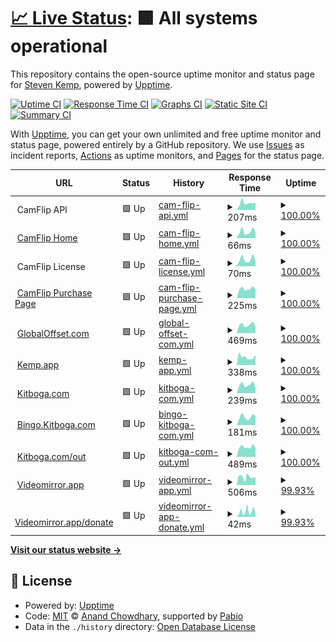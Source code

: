 # [📈 Live Status](https://kemp.github.io/healthcheck): <!--live status--> **🟩 All systems operational**

This repository contains the open-source uptime monitor and status page for [Steven Kemp](https://www.kemp.app), powered by [Upptime](https://github.com/upptime/upptime).

[![Uptime CI](https://github.com/kemp/healthcheck/workflows/Uptime%20CI/badge.svg)](https://github.com/kemp/healthcheck/actions?query=workflow%3A%22Uptime+CI%22)
[![Response Time CI](https://github.com/kemp/healthcheck/workflows/Response%20Time%20CI/badge.svg)](https://github.com/kemp/healthcheck/actions?query=workflow%3A%22Response+Time+CI%22)
[![Graphs CI](https://github.com/kemp/healthcheck/workflows/Graphs%20CI/badge.svg)](https://github.com/kemp/healthcheck/actions?query=workflow%3A%22Graphs+CI%22)
[![Static Site CI](https://github.com/kemp/healthcheck/workflows/Static%20Site%20CI/badge.svg)](https://github.com/kemp/healthcheck/actions?query=workflow%3A%22Static+Site+CI%22)
[![Summary CI](https://github.com/kemp/healthcheck/workflows/Summary%20CI/badge.svg)](https://github.com/kemp/healthcheck/actions?query=workflow%3A%22Summary+CI%22)

With [Upptime](https://upptime.js.org), you can get your own unlimited and free uptime monitor and status page, powered entirely by a GitHub repository. We use [Issues](https://github.com/kemp/healthcheck/issues) as incident reports, [Actions](https://github.com/kemp/healthcheck/actions) as uptime monitors, and [Pages](https://kemp.github.io/healthcheck) for the status page.

<!--start: status pages-->
<!-- This summary is generated by Upptime (https://github.com/upptime/upptime) -->
<!-- Do not edit this manually, your changes will be overwritten -->
<!-- prettier-ignore -->
| URL | Status | History | Response Time | Uptime |
| --- | ------ | ------- | ------------- | ------ |
| <img alt="" src="https://icons.duckduckgo.com/ip3/camflip.net.ico" height="13"> CamFlip API | 🟩 Up | [cam-flip-api.yml](https://github.com/kemp/healthcheck/commits/HEAD/history/cam-flip-api.yml) | <details><summary><img alt="Response time graph" src="./graphs/cam-flip-api/response-time-week.png" height="20"> 207ms</summary><br><a href="https://kemp.github.io/healthcheck/history/cam-flip-api"><img alt="Response time 186" src="https://img.shields.io/endpoint?url=https%3A%2F%2Fraw.githubusercontent.com%2Fkemp%2Fhealthcheck%2FHEAD%2Fapi%2Fcam-flip-api%2Fresponse-time.json"></a><br><a href="https://kemp.github.io/healthcheck/history/cam-flip-api"><img alt="24-hour response time 229" src="https://img.shields.io/endpoint?url=https%3A%2F%2Fraw.githubusercontent.com%2Fkemp%2Fhealthcheck%2FHEAD%2Fapi%2Fcam-flip-api%2Fresponse-time-day.json"></a><br><a href="https://kemp.github.io/healthcheck/history/cam-flip-api"><img alt="7-day response time 207" src="https://img.shields.io/endpoint?url=https%3A%2F%2Fraw.githubusercontent.com%2Fkemp%2Fhealthcheck%2FHEAD%2Fapi%2Fcam-flip-api%2Fresponse-time-week.json"></a><br><a href="https://kemp.github.io/healthcheck/history/cam-flip-api"><img alt="30-day response time 209" src="https://img.shields.io/endpoint?url=https%3A%2F%2Fraw.githubusercontent.com%2Fkemp%2Fhealthcheck%2FHEAD%2Fapi%2Fcam-flip-api%2Fresponse-time-month.json"></a><br><a href="https://kemp.github.io/healthcheck/history/cam-flip-api"><img alt="1-year response time 186" src="https://img.shields.io/endpoint?url=https%3A%2F%2Fraw.githubusercontent.com%2Fkemp%2Fhealthcheck%2FHEAD%2Fapi%2Fcam-flip-api%2Fresponse-time-year.json"></a></details> | <details><summary><a href="https://kemp.github.io/healthcheck/history/cam-flip-api">100.00%</a></summary><a href="https://kemp.github.io/healthcheck/history/cam-flip-api"><img alt="All-time uptime 96.32%" src="https://img.shields.io/endpoint?url=https%3A%2F%2Fraw.githubusercontent.com%2Fkemp%2Fhealthcheck%2FHEAD%2Fapi%2Fcam-flip-api%2Fuptime.json"></a><br><a href="https://kemp.github.io/healthcheck/history/cam-flip-api"><img alt="24-hour uptime 100.00%" src="https://img.shields.io/endpoint?url=https%3A%2F%2Fraw.githubusercontent.com%2Fkemp%2Fhealthcheck%2FHEAD%2Fapi%2Fcam-flip-api%2Fuptime-day.json"></a><br><a href="https://kemp.github.io/healthcheck/history/cam-flip-api"><img alt="7-day uptime 100.00%" src="https://img.shields.io/endpoint?url=https%3A%2F%2Fraw.githubusercontent.com%2Fkemp%2Fhealthcheck%2FHEAD%2Fapi%2Fcam-flip-api%2Fuptime-week.json"></a><br><a href="https://kemp.github.io/healthcheck/history/cam-flip-api"><img alt="30-day uptime 100.00%" src="https://img.shields.io/endpoint?url=https%3A%2F%2Fraw.githubusercontent.com%2Fkemp%2Fhealthcheck%2FHEAD%2Fapi%2Fcam-flip-api%2Fuptime-month.json"></a><br><a href="https://kemp.github.io/healthcheck/history/cam-flip-api"><img alt="1-year uptime 96.32%" src="https://img.shields.io/endpoint?url=https%3A%2F%2Fraw.githubusercontent.com%2Fkemp%2Fhealthcheck%2FHEAD%2Fapi%2Fcam-flip-api%2Fuptime-year.json"></a></details>
| <img alt="" src="https://icons.duckduckgo.com/ip3/camflip.net.ico" height="13"> [CamFlip Home](https://camflip.net) | 🟩 Up | [cam-flip-home.yml](https://github.com/kemp/healthcheck/commits/HEAD/history/cam-flip-home.yml) | <details><summary><img alt="Response time graph" src="./graphs/cam-flip-home/response-time-week.png" height="20"> 66ms</summary><br><a href="https://kemp.github.io/healthcheck/history/cam-flip-home"><img alt="Response time 68" src="https://img.shields.io/endpoint?url=https%3A%2F%2Fraw.githubusercontent.com%2Fkemp%2Fhealthcheck%2FHEAD%2Fapi%2Fcam-flip-home%2Fresponse-time.json"></a><br><a href="https://kemp.github.io/healthcheck/history/cam-flip-home"><img alt="24-hour response time 97" src="https://img.shields.io/endpoint?url=https%3A%2F%2Fraw.githubusercontent.com%2Fkemp%2Fhealthcheck%2FHEAD%2Fapi%2Fcam-flip-home%2Fresponse-time-day.json"></a><br><a href="https://kemp.github.io/healthcheck/history/cam-flip-home"><img alt="7-day response time 66" src="https://img.shields.io/endpoint?url=https%3A%2F%2Fraw.githubusercontent.com%2Fkemp%2Fhealthcheck%2FHEAD%2Fapi%2Fcam-flip-home%2Fresponse-time-week.json"></a><br><a href="https://kemp.github.io/healthcheck/history/cam-flip-home"><img alt="30-day response time 71" src="https://img.shields.io/endpoint?url=https%3A%2F%2Fraw.githubusercontent.com%2Fkemp%2Fhealthcheck%2FHEAD%2Fapi%2Fcam-flip-home%2Fresponse-time-month.json"></a><br><a href="https://kemp.github.io/healthcheck/history/cam-flip-home"><img alt="1-year response time 68" src="https://img.shields.io/endpoint?url=https%3A%2F%2Fraw.githubusercontent.com%2Fkemp%2Fhealthcheck%2FHEAD%2Fapi%2Fcam-flip-home%2Fresponse-time-year.json"></a></details> | <details><summary><a href="https://kemp.github.io/healthcheck/history/cam-flip-home">100.00%</a></summary><a href="https://kemp.github.io/healthcheck/history/cam-flip-home"><img alt="All-time uptime 99.94%" src="https://img.shields.io/endpoint?url=https%3A%2F%2Fraw.githubusercontent.com%2Fkemp%2Fhealthcheck%2FHEAD%2Fapi%2Fcam-flip-home%2Fuptime.json"></a><br><a href="https://kemp.github.io/healthcheck/history/cam-flip-home"><img alt="24-hour uptime 100.00%" src="https://img.shields.io/endpoint?url=https%3A%2F%2Fraw.githubusercontent.com%2Fkemp%2Fhealthcheck%2FHEAD%2Fapi%2Fcam-flip-home%2Fuptime-day.json"></a><br><a href="https://kemp.github.io/healthcheck/history/cam-flip-home"><img alt="7-day uptime 100.00%" src="https://img.shields.io/endpoint?url=https%3A%2F%2Fraw.githubusercontent.com%2Fkemp%2Fhealthcheck%2FHEAD%2Fapi%2Fcam-flip-home%2Fuptime-week.json"></a><br><a href="https://kemp.github.io/healthcheck/history/cam-flip-home"><img alt="30-day uptime 100.00%" src="https://img.shields.io/endpoint?url=https%3A%2F%2Fraw.githubusercontent.com%2Fkemp%2Fhealthcheck%2FHEAD%2Fapi%2Fcam-flip-home%2Fuptime-month.json"></a><br><a href="https://kemp.github.io/healthcheck/history/cam-flip-home"><img alt="1-year uptime 99.94%" src="https://img.shields.io/endpoint?url=https%3A%2F%2Fraw.githubusercontent.com%2Fkemp%2Fhealthcheck%2FHEAD%2Fapi%2Fcam-flip-home%2Fuptime-year.json"></a></details>
| <img alt="" src="https://icons.duckduckgo.com/ip3/camflip.net.ico" height="13"> CamFlip License | 🟩 Up | [cam-flip-license.yml](https://github.com/kemp/healthcheck/commits/HEAD/history/cam-flip-license.yml) | <details><summary><img alt="Response time graph" src="./graphs/cam-flip-license/response-time-week.png" height="20"> 70ms</summary><br><a href="https://kemp.github.io/healthcheck/history/cam-flip-license"><img alt="Response time 75" src="https://img.shields.io/endpoint?url=https%3A%2F%2Fraw.githubusercontent.com%2Fkemp%2Fhealthcheck%2FHEAD%2Fapi%2Fcam-flip-license%2Fresponse-time.json"></a><br><a href="https://kemp.github.io/healthcheck/history/cam-flip-license"><img alt="24-hour response time 101" src="https://img.shields.io/endpoint?url=https%3A%2F%2Fraw.githubusercontent.com%2Fkemp%2Fhealthcheck%2FHEAD%2Fapi%2Fcam-flip-license%2Fresponse-time-day.json"></a><br><a href="https://kemp.github.io/healthcheck/history/cam-flip-license"><img alt="7-day response time 70" src="https://img.shields.io/endpoint?url=https%3A%2F%2Fraw.githubusercontent.com%2Fkemp%2Fhealthcheck%2FHEAD%2Fapi%2Fcam-flip-license%2Fresponse-time-week.json"></a><br><a href="https://kemp.github.io/healthcheck/history/cam-flip-license"><img alt="30-day response time 76" src="https://img.shields.io/endpoint?url=https%3A%2F%2Fraw.githubusercontent.com%2Fkemp%2Fhealthcheck%2FHEAD%2Fapi%2Fcam-flip-license%2Fresponse-time-month.json"></a><br><a href="https://kemp.github.io/healthcheck/history/cam-flip-license"><img alt="1-year response time 75" src="https://img.shields.io/endpoint?url=https%3A%2F%2Fraw.githubusercontent.com%2Fkemp%2Fhealthcheck%2FHEAD%2Fapi%2Fcam-flip-license%2Fresponse-time-year.json"></a></details> | <details><summary><a href="https://kemp.github.io/healthcheck/history/cam-flip-license">100.00%</a></summary><a href="https://kemp.github.io/healthcheck/history/cam-flip-license"><img alt="All-time uptime 99.94%" src="https://img.shields.io/endpoint?url=https%3A%2F%2Fraw.githubusercontent.com%2Fkemp%2Fhealthcheck%2FHEAD%2Fapi%2Fcam-flip-license%2Fuptime.json"></a><br><a href="https://kemp.github.io/healthcheck/history/cam-flip-license"><img alt="24-hour uptime 100.00%" src="https://img.shields.io/endpoint?url=https%3A%2F%2Fraw.githubusercontent.com%2Fkemp%2Fhealthcheck%2FHEAD%2Fapi%2Fcam-flip-license%2Fuptime-day.json"></a><br><a href="https://kemp.github.io/healthcheck/history/cam-flip-license"><img alt="7-day uptime 100.00%" src="https://img.shields.io/endpoint?url=https%3A%2F%2Fraw.githubusercontent.com%2Fkemp%2Fhealthcheck%2FHEAD%2Fapi%2Fcam-flip-license%2Fuptime-week.json"></a><br><a href="https://kemp.github.io/healthcheck/history/cam-flip-license"><img alt="30-day uptime 100.00%" src="https://img.shields.io/endpoint?url=https%3A%2F%2Fraw.githubusercontent.com%2Fkemp%2Fhealthcheck%2FHEAD%2Fapi%2Fcam-flip-license%2Fuptime-month.json"></a><br><a href="https://kemp.github.io/healthcheck/history/cam-flip-license"><img alt="1-year uptime 99.94%" src="https://img.shields.io/endpoint?url=https%3A%2F%2Fraw.githubusercontent.com%2Fkemp%2Fhealthcheck%2FHEAD%2Fapi%2Fcam-flip-license%2Fuptime-year.json"></a></details>
| <img alt="" src="https://icons.duckduckgo.com/ip3/camflip.net.ico" height="13"> [CamFlip Purchase Page](https://camflip.net/purchase) | 🟩 Up | [cam-flip-purchase-page.yml](https://github.com/kemp/healthcheck/commits/HEAD/history/cam-flip-purchase-page.yml) | <details><summary><img alt="Response time graph" src="./graphs/cam-flip-purchase-page/response-time-week.png" height="20"> 225ms</summary><br><a href="https://kemp.github.io/healthcheck/history/cam-flip-purchase-page"><img alt="Response time 222" src="https://img.shields.io/endpoint?url=https%3A%2F%2Fraw.githubusercontent.com%2Fkemp%2Fhealthcheck%2FHEAD%2Fapi%2Fcam-flip-purchase-page%2Fresponse-time.json"></a><br><a href="https://kemp.github.io/healthcheck/history/cam-flip-purchase-page"><img alt="24-hour response time 250" src="https://img.shields.io/endpoint?url=https%3A%2F%2Fraw.githubusercontent.com%2Fkemp%2Fhealthcheck%2FHEAD%2Fapi%2Fcam-flip-purchase-page%2Fresponse-time-day.json"></a><br><a href="https://kemp.github.io/healthcheck/history/cam-flip-purchase-page"><img alt="7-day response time 225" src="https://img.shields.io/endpoint?url=https%3A%2F%2Fraw.githubusercontent.com%2Fkemp%2Fhealthcheck%2FHEAD%2Fapi%2Fcam-flip-purchase-page%2Fresponse-time-week.json"></a><br><a href="https://kemp.github.io/healthcheck/history/cam-flip-purchase-page"><img alt="30-day response time 227" src="https://img.shields.io/endpoint?url=https%3A%2F%2Fraw.githubusercontent.com%2Fkemp%2Fhealthcheck%2FHEAD%2Fapi%2Fcam-flip-purchase-page%2Fresponse-time-month.json"></a><br><a href="https://kemp.github.io/healthcheck/history/cam-flip-purchase-page"><img alt="1-year response time 222" src="https://img.shields.io/endpoint?url=https%3A%2F%2Fraw.githubusercontent.com%2Fkemp%2Fhealthcheck%2FHEAD%2Fapi%2Fcam-flip-purchase-page%2Fresponse-time-year.json"></a></details> | <details><summary><a href="https://kemp.github.io/healthcheck/history/cam-flip-purchase-page">100.00%</a></summary><a href="https://kemp.github.io/healthcheck/history/cam-flip-purchase-page"><img alt="All-time uptime 99.93%" src="https://img.shields.io/endpoint?url=https%3A%2F%2Fraw.githubusercontent.com%2Fkemp%2Fhealthcheck%2FHEAD%2Fapi%2Fcam-flip-purchase-page%2Fuptime.json"></a><br><a href="https://kemp.github.io/healthcheck/history/cam-flip-purchase-page"><img alt="24-hour uptime 100.00%" src="https://img.shields.io/endpoint?url=https%3A%2F%2Fraw.githubusercontent.com%2Fkemp%2Fhealthcheck%2FHEAD%2Fapi%2Fcam-flip-purchase-page%2Fuptime-day.json"></a><br><a href="https://kemp.github.io/healthcheck/history/cam-flip-purchase-page"><img alt="7-day uptime 100.00%" src="https://img.shields.io/endpoint?url=https%3A%2F%2Fraw.githubusercontent.com%2Fkemp%2Fhealthcheck%2FHEAD%2Fapi%2Fcam-flip-purchase-page%2Fuptime-week.json"></a><br><a href="https://kemp.github.io/healthcheck/history/cam-flip-purchase-page"><img alt="30-day uptime 100.00%" src="https://img.shields.io/endpoint?url=https%3A%2F%2Fraw.githubusercontent.com%2Fkemp%2Fhealthcheck%2FHEAD%2Fapi%2Fcam-flip-purchase-page%2Fuptime-month.json"></a><br><a href="https://kemp.github.io/healthcheck/history/cam-flip-purchase-page"><img alt="1-year uptime 99.93%" src="https://img.shields.io/endpoint?url=https%3A%2F%2Fraw.githubusercontent.com%2Fkemp%2Fhealthcheck%2FHEAD%2Fapi%2Fcam-flip-purchase-page%2Fuptime-year.json"></a></details>
| <img alt="" src="https://icons.duckduckgo.com/ip3/globaloffset.com.ico" height="13"> [GlobalOffset.com](https://globaloffset.com/) | 🟩 Up | [global-offset-com.yml](https://github.com/kemp/healthcheck/commits/HEAD/history/global-offset-com.yml) | <details><summary><img alt="Response time graph" src="./graphs/global-offset-com/response-time-week.png" height="20"> 469ms</summary><br><a href="https://kemp.github.io/healthcheck/history/global-offset-com"><img alt="Response time 479" src="https://img.shields.io/endpoint?url=https%3A%2F%2Fraw.githubusercontent.com%2Fkemp%2Fhealthcheck%2FHEAD%2Fapi%2Fglobal-offset-com%2Fresponse-time.json"></a><br><a href="https://kemp.github.io/healthcheck/history/global-offset-com"><img alt="24-hour response time 595" src="https://img.shields.io/endpoint?url=https%3A%2F%2Fraw.githubusercontent.com%2Fkemp%2Fhealthcheck%2FHEAD%2Fapi%2Fglobal-offset-com%2Fresponse-time-day.json"></a><br><a href="https://kemp.github.io/healthcheck/history/global-offset-com"><img alt="7-day response time 469" src="https://img.shields.io/endpoint?url=https%3A%2F%2Fraw.githubusercontent.com%2Fkemp%2Fhealthcheck%2FHEAD%2Fapi%2Fglobal-offset-com%2Fresponse-time-week.json"></a><br><a href="https://kemp.github.io/healthcheck/history/global-offset-com"><img alt="30-day response time 497" src="https://img.shields.io/endpoint?url=https%3A%2F%2Fraw.githubusercontent.com%2Fkemp%2Fhealthcheck%2FHEAD%2Fapi%2Fglobal-offset-com%2Fresponse-time-month.json"></a><br><a href="https://kemp.github.io/healthcheck/history/global-offset-com"><img alt="1-year response time 479" src="https://img.shields.io/endpoint?url=https%3A%2F%2Fraw.githubusercontent.com%2Fkemp%2Fhealthcheck%2FHEAD%2Fapi%2Fglobal-offset-com%2Fresponse-time-year.json"></a></details> | <details><summary><a href="https://kemp.github.io/healthcheck/history/global-offset-com">100.00%</a></summary><a href="https://kemp.github.io/healthcheck/history/global-offset-com"><img alt="All-time uptime 99.98%" src="https://img.shields.io/endpoint?url=https%3A%2F%2Fraw.githubusercontent.com%2Fkemp%2Fhealthcheck%2FHEAD%2Fapi%2Fglobal-offset-com%2Fuptime.json"></a><br><a href="https://kemp.github.io/healthcheck/history/global-offset-com"><img alt="24-hour uptime 100.00%" src="https://img.shields.io/endpoint?url=https%3A%2F%2Fraw.githubusercontent.com%2Fkemp%2Fhealthcheck%2FHEAD%2Fapi%2Fglobal-offset-com%2Fuptime-day.json"></a><br><a href="https://kemp.github.io/healthcheck/history/global-offset-com"><img alt="7-day uptime 100.00%" src="https://img.shields.io/endpoint?url=https%3A%2F%2Fraw.githubusercontent.com%2Fkemp%2Fhealthcheck%2FHEAD%2Fapi%2Fglobal-offset-com%2Fuptime-week.json"></a><br><a href="https://kemp.github.io/healthcheck/history/global-offset-com"><img alt="30-day uptime 100.00%" src="https://img.shields.io/endpoint?url=https%3A%2F%2Fraw.githubusercontent.com%2Fkemp%2Fhealthcheck%2FHEAD%2Fapi%2Fglobal-offset-com%2Fuptime-month.json"></a><br><a href="https://kemp.github.io/healthcheck/history/global-offset-com"><img alt="1-year uptime 99.98%" src="https://img.shields.io/endpoint?url=https%3A%2F%2Fraw.githubusercontent.com%2Fkemp%2Fhealthcheck%2FHEAD%2Fapi%2Fglobal-offset-com%2Fuptime-year.json"></a></details>
| <img alt="" src="https://icons.duckduckgo.com/ip3/kemp.app.ico" height="13"> [Kemp.app](https://kemp.app) | 🟩 Up | [kemp-app.yml](https://github.com/kemp/healthcheck/commits/HEAD/history/kemp-app.yml) | <details><summary><img alt="Response time graph" src="./graphs/kemp-app/response-time-week.png" height="20"> 338ms</summary><br><a href="https://kemp.github.io/healthcheck/history/kemp-app"><img alt="Response time 380" src="https://img.shields.io/endpoint?url=https%3A%2F%2Fraw.githubusercontent.com%2Fkemp%2Fhealthcheck%2FHEAD%2Fapi%2Fkemp-app%2Fresponse-time.json"></a><br><a href="https://kemp.github.io/healthcheck/history/kemp-app"><img alt="24-hour response time 304" src="https://img.shields.io/endpoint?url=https%3A%2F%2Fraw.githubusercontent.com%2Fkemp%2Fhealthcheck%2FHEAD%2Fapi%2Fkemp-app%2Fresponse-time-day.json"></a><br><a href="https://kemp.github.io/healthcheck/history/kemp-app"><img alt="7-day response time 338" src="https://img.shields.io/endpoint?url=https%3A%2F%2Fraw.githubusercontent.com%2Fkemp%2Fhealthcheck%2FHEAD%2Fapi%2Fkemp-app%2Fresponse-time-week.json"></a><br><a href="https://kemp.github.io/healthcheck/history/kemp-app"><img alt="30-day response time 352" src="https://img.shields.io/endpoint?url=https%3A%2F%2Fraw.githubusercontent.com%2Fkemp%2Fhealthcheck%2FHEAD%2Fapi%2Fkemp-app%2Fresponse-time-month.json"></a><br><a href="https://kemp.github.io/healthcheck/history/kemp-app"><img alt="1-year response time 380" src="https://img.shields.io/endpoint?url=https%3A%2F%2Fraw.githubusercontent.com%2Fkemp%2Fhealthcheck%2FHEAD%2Fapi%2Fkemp-app%2Fresponse-time-year.json"></a></details> | <details><summary><a href="https://kemp.github.io/healthcheck/history/kemp-app">100.00%</a></summary><a href="https://kemp.github.io/healthcheck/history/kemp-app"><img alt="All-time uptime 100.00%" src="https://img.shields.io/endpoint?url=https%3A%2F%2Fraw.githubusercontent.com%2Fkemp%2Fhealthcheck%2FHEAD%2Fapi%2Fkemp-app%2Fuptime.json"></a><br><a href="https://kemp.github.io/healthcheck/history/kemp-app"><img alt="24-hour uptime 100.00%" src="https://img.shields.io/endpoint?url=https%3A%2F%2Fraw.githubusercontent.com%2Fkemp%2Fhealthcheck%2FHEAD%2Fapi%2Fkemp-app%2Fuptime-day.json"></a><br><a href="https://kemp.github.io/healthcheck/history/kemp-app"><img alt="7-day uptime 100.00%" src="https://img.shields.io/endpoint?url=https%3A%2F%2Fraw.githubusercontent.com%2Fkemp%2Fhealthcheck%2FHEAD%2Fapi%2Fkemp-app%2Fuptime-week.json"></a><br><a href="https://kemp.github.io/healthcheck/history/kemp-app"><img alt="30-day uptime 100.00%" src="https://img.shields.io/endpoint?url=https%3A%2F%2Fraw.githubusercontent.com%2Fkemp%2Fhealthcheck%2FHEAD%2Fapi%2Fkemp-app%2Fuptime-month.json"></a><br><a href="https://kemp.github.io/healthcheck/history/kemp-app"><img alt="1-year uptime 100.00%" src="https://img.shields.io/endpoint?url=https%3A%2F%2Fraw.githubusercontent.com%2Fkemp%2Fhealthcheck%2FHEAD%2Fapi%2Fkemp-app%2Fuptime-year.json"></a></details>
| <img alt="" src="https://icons.duckduckgo.com/ip3/kitboga.com.ico" height="13"> [Kitboga.com](https://kitboga.com) | 🟩 Up | [kitboga-com.yml](https://github.com/kemp/healthcheck/commits/HEAD/history/kitboga-com.yml) | <details><summary><img alt="Response time graph" src="./graphs/kitboga-com/response-time-week.png" height="20"> 239ms</summary><br><a href="https://kemp.github.io/healthcheck/history/kitboga-com"><img alt="Response time 265" src="https://img.shields.io/endpoint?url=https%3A%2F%2Fraw.githubusercontent.com%2Fkemp%2Fhealthcheck%2FHEAD%2Fapi%2Fkitboga-com%2Fresponse-time.json"></a><br><a href="https://kemp.github.io/healthcheck/history/kitboga-com"><img alt="24-hour response time 316" src="https://img.shields.io/endpoint?url=https%3A%2F%2Fraw.githubusercontent.com%2Fkemp%2Fhealthcheck%2FHEAD%2Fapi%2Fkitboga-com%2Fresponse-time-day.json"></a><br><a href="https://kemp.github.io/healthcheck/history/kitboga-com"><img alt="7-day response time 239" src="https://img.shields.io/endpoint?url=https%3A%2F%2Fraw.githubusercontent.com%2Fkemp%2Fhealthcheck%2FHEAD%2Fapi%2Fkitboga-com%2Fresponse-time-week.json"></a><br><a href="https://kemp.github.io/healthcheck/history/kitboga-com"><img alt="30-day response time 266" src="https://img.shields.io/endpoint?url=https%3A%2F%2Fraw.githubusercontent.com%2Fkemp%2Fhealthcheck%2FHEAD%2Fapi%2Fkitboga-com%2Fresponse-time-month.json"></a><br><a href="https://kemp.github.io/healthcheck/history/kitboga-com"><img alt="1-year response time 265" src="https://img.shields.io/endpoint?url=https%3A%2F%2Fraw.githubusercontent.com%2Fkemp%2Fhealthcheck%2FHEAD%2Fapi%2Fkitboga-com%2Fresponse-time-year.json"></a></details> | <details><summary><a href="https://kemp.github.io/healthcheck/history/kitboga-com">100.00%</a></summary><a href="https://kemp.github.io/healthcheck/history/kitboga-com"><img alt="All-time uptime 100.00%" src="https://img.shields.io/endpoint?url=https%3A%2F%2Fraw.githubusercontent.com%2Fkemp%2Fhealthcheck%2FHEAD%2Fapi%2Fkitboga-com%2Fuptime.json"></a><br><a href="https://kemp.github.io/healthcheck/history/kitboga-com"><img alt="24-hour uptime 100.00%" src="https://img.shields.io/endpoint?url=https%3A%2F%2Fraw.githubusercontent.com%2Fkemp%2Fhealthcheck%2FHEAD%2Fapi%2Fkitboga-com%2Fuptime-day.json"></a><br><a href="https://kemp.github.io/healthcheck/history/kitboga-com"><img alt="7-day uptime 100.00%" src="https://img.shields.io/endpoint?url=https%3A%2F%2Fraw.githubusercontent.com%2Fkemp%2Fhealthcheck%2FHEAD%2Fapi%2Fkitboga-com%2Fuptime-week.json"></a><br><a href="https://kemp.github.io/healthcheck/history/kitboga-com"><img alt="30-day uptime 100.00%" src="https://img.shields.io/endpoint?url=https%3A%2F%2Fraw.githubusercontent.com%2Fkemp%2Fhealthcheck%2FHEAD%2Fapi%2Fkitboga-com%2Fuptime-month.json"></a><br><a href="https://kemp.github.io/healthcheck/history/kitboga-com"><img alt="1-year uptime 100.00%" src="https://img.shields.io/endpoint?url=https%3A%2F%2Fraw.githubusercontent.com%2Fkemp%2Fhealthcheck%2FHEAD%2Fapi%2Fkitboga-com%2Fuptime-year.json"></a></details>
| <img alt="" src="https://icons.duckduckgo.com/ip3/bingo.kitboga.com.ico" height="13"> [Bingo.Kitboga.com](https://bingo.kitboga.com) | 🟩 Up | [bingo-kitboga-com.yml](https://github.com/kemp/healthcheck/commits/HEAD/history/bingo-kitboga-com.yml) | <details><summary><img alt="Response time graph" src="./graphs/bingo-kitboga-com/response-time-week.png" height="20"> 181ms</summary><br><a href="https://kemp.github.io/healthcheck/history/bingo-kitboga-com"><img alt="Response time 184" src="https://img.shields.io/endpoint?url=https%3A%2F%2Fraw.githubusercontent.com%2Fkemp%2Fhealthcheck%2FHEAD%2Fapi%2Fbingo-kitboga-com%2Fresponse-time.json"></a><br><a href="https://kemp.github.io/healthcheck/history/bingo-kitboga-com"><img alt="24-hour response time 277" src="https://img.shields.io/endpoint?url=https%3A%2F%2Fraw.githubusercontent.com%2Fkemp%2Fhealthcheck%2FHEAD%2Fapi%2Fbingo-kitboga-com%2Fresponse-time-day.json"></a><br><a href="https://kemp.github.io/healthcheck/history/bingo-kitboga-com"><img alt="7-day response time 181" src="https://img.shields.io/endpoint?url=https%3A%2F%2Fraw.githubusercontent.com%2Fkemp%2Fhealthcheck%2FHEAD%2Fapi%2Fbingo-kitboga-com%2Fresponse-time-week.json"></a><br><a href="https://kemp.github.io/healthcheck/history/bingo-kitboga-com"><img alt="30-day response time 199" src="https://img.shields.io/endpoint?url=https%3A%2F%2Fraw.githubusercontent.com%2Fkemp%2Fhealthcheck%2FHEAD%2Fapi%2Fbingo-kitboga-com%2Fresponse-time-month.json"></a><br><a href="https://kemp.github.io/healthcheck/history/bingo-kitboga-com"><img alt="1-year response time 184" src="https://img.shields.io/endpoint?url=https%3A%2F%2Fraw.githubusercontent.com%2Fkemp%2Fhealthcheck%2FHEAD%2Fapi%2Fbingo-kitboga-com%2Fresponse-time-year.json"></a></details> | <details><summary><a href="https://kemp.github.io/healthcheck/history/bingo-kitboga-com">100.00%</a></summary><a href="https://kemp.github.io/healthcheck/history/bingo-kitboga-com"><img alt="All-time uptime 100.00%" src="https://img.shields.io/endpoint?url=https%3A%2F%2Fraw.githubusercontent.com%2Fkemp%2Fhealthcheck%2FHEAD%2Fapi%2Fbingo-kitboga-com%2Fuptime.json"></a><br><a href="https://kemp.github.io/healthcheck/history/bingo-kitboga-com"><img alt="24-hour uptime 100.00%" src="https://img.shields.io/endpoint?url=https%3A%2F%2Fraw.githubusercontent.com%2Fkemp%2Fhealthcheck%2FHEAD%2Fapi%2Fbingo-kitboga-com%2Fuptime-day.json"></a><br><a href="https://kemp.github.io/healthcheck/history/bingo-kitboga-com"><img alt="7-day uptime 100.00%" src="https://img.shields.io/endpoint?url=https%3A%2F%2Fraw.githubusercontent.com%2Fkemp%2Fhealthcheck%2FHEAD%2Fapi%2Fbingo-kitboga-com%2Fuptime-week.json"></a><br><a href="https://kemp.github.io/healthcheck/history/bingo-kitboga-com"><img alt="30-day uptime 100.00%" src="https://img.shields.io/endpoint?url=https%3A%2F%2Fraw.githubusercontent.com%2Fkemp%2Fhealthcheck%2FHEAD%2Fapi%2Fbingo-kitboga-com%2Fuptime-month.json"></a><br><a href="https://kemp.github.io/healthcheck/history/bingo-kitboga-com"><img alt="1-year uptime 100.00%" src="https://img.shields.io/endpoint?url=https%3A%2F%2Fraw.githubusercontent.com%2Fkemp%2Fhealthcheck%2FHEAD%2Fapi%2Fbingo-kitboga-com%2Fuptime-year.json"></a></details>
| <img alt="" src="https://icons.duckduckgo.com/ip3/kitboga.com.ico" height="13"> [Kitboga.com/out](https://kitboga.com/out?url=https%3A%2F%2Fyoutube.com%2Fc%2FKitbogaShow&signature=774be8c8438adb1bdafa7e6a7c2e3285759dcc77367c68a02f5d5021fbb8f9bb) | 🟩 Up | [kitboga-com-out.yml](https://github.com/kemp/healthcheck/commits/HEAD/history/kitboga-com-out.yml) | <details><summary><img alt="Response time graph" src="./graphs/kitboga-com-out/response-time-week.png" height="20"> 489ms</summary><br><a href="https://kemp.github.io/healthcheck/history/kitboga-com-out"><img alt="Response time 464" src="https://img.shields.io/endpoint?url=https%3A%2F%2Fraw.githubusercontent.com%2Fkemp%2Fhealthcheck%2FHEAD%2Fapi%2Fkitboga-com-out%2Fresponse-time.json"></a><br><a href="https://kemp.github.io/healthcheck/history/kitboga-com-out"><img alt="24-hour response time 642" src="https://img.shields.io/endpoint?url=https%3A%2F%2Fraw.githubusercontent.com%2Fkemp%2Fhealthcheck%2FHEAD%2Fapi%2Fkitboga-com-out%2Fresponse-time-day.json"></a><br><a href="https://kemp.github.io/healthcheck/history/kitboga-com-out"><img alt="7-day response time 489" src="https://img.shields.io/endpoint?url=https%3A%2F%2Fraw.githubusercontent.com%2Fkemp%2Fhealthcheck%2FHEAD%2Fapi%2Fkitboga-com-out%2Fresponse-time-week.json"></a><br><a href="https://kemp.github.io/healthcheck/history/kitboga-com-out"><img alt="30-day response time 495" src="https://img.shields.io/endpoint?url=https%3A%2F%2Fraw.githubusercontent.com%2Fkemp%2Fhealthcheck%2FHEAD%2Fapi%2Fkitboga-com-out%2Fresponse-time-month.json"></a><br><a href="https://kemp.github.io/healthcheck/history/kitboga-com-out"><img alt="1-year response time 464" src="https://img.shields.io/endpoint?url=https%3A%2F%2Fraw.githubusercontent.com%2Fkemp%2Fhealthcheck%2FHEAD%2Fapi%2Fkitboga-com-out%2Fresponse-time-year.json"></a></details> | <details><summary><a href="https://kemp.github.io/healthcheck/history/kitboga-com-out">100.00%</a></summary><a href="https://kemp.github.io/healthcheck/history/kitboga-com-out"><img alt="All-time uptime 100.00%" src="https://img.shields.io/endpoint?url=https%3A%2F%2Fraw.githubusercontent.com%2Fkemp%2Fhealthcheck%2FHEAD%2Fapi%2Fkitboga-com-out%2Fuptime.json"></a><br><a href="https://kemp.github.io/healthcheck/history/kitboga-com-out"><img alt="24-hour uptime 100.00%" src="https://img.shields.io/endpoint?url=https%3A%2F%2Fraw.githubusercontent.com%2Fkemp%2Fhealthcheck%2FHEAD%2Fapi%2Fkitboga-com-out%2Fuptime-day.json"></a><br><a href="https://kemp.github.io/healthcheck/history/kitboga-com-out"><img alt="7-day uptime 100.00%" src="https://img.shields.io/endpoint?url=https%3A%2F%2Fraw.githubusercontent.com%2Fkemp%2Fhealthcheck%2FHEAD%2Fapi%2Fkitboga-com-out%2Fuptime-week.json"></a><br><a href="https://kemp.github.io/healthcheck/history/kitboga-com-out"><img alt="30-day uptime 99.98%" src="https://img.shields.io/endpoint?url=https%3A%2F%2Fraw.githubusercontent.com%2Fkemp%2Fhealthcheck%2FHEAD%2Fapi%2Fkitboga-com-out%2Fuptime-month.json"></a><br><a href="https://kemp.github.io/healthcheck/history/kitboga-com-out"><img alt="1-year uptime 100.00%" src="https://img.shields.io/endpoint?url=https%3A%2F%2Fraw.githubusercontent.com%2Fkemp%2Fhealthcheck%2FHEAD%2Fapi%2Fkitboga-com-out%2Fuptime-year.json"></a></details>
| <img alt="" src="https://icons.duckduckgo.com/ip3/videomirror.app.ico" height="13"> [Videomirror.app](https://videomirror.app) | 🟩 Up | [videomirror-app.yml](https://github.com/kemp/healthcheck/commits/HEAD/history/videomirror-app.yml) | <details><summary><img alt="Response time graph" src="./graphs/videomirror-app/response-time-week.png" height="20"> 506ms</summary><br><a href="https://kemp.github.io/healthcheck/history/videomirror-app"><img alt="Response time 505" src="https://img.shields.io/endpoint?url=https%3A%2F%2Fraw.githubusercontent.com%2Fkemp%2Fhealthcheck%2FHEAD%2Fapi%2Fvideomirror-app%2Fresponse-time.json"></a><br><a href="https://kemp.github.io/healthcheck/history/videomirror-app"><img alt="24-hour response time 717" src="https://img.shields.io/endpoint?url=https%3A%2F%2Fraw.githubusercontent.com%2Fkemp%2Fhealthcheck%2FHEAD%2Fapi%2Fvideomirror-app%2Fresponse-time-day.json"></a><br><a href="https://kemp.github.io/healthcheck/history/videomirror-app"><img alt="7-day response time 506" src="https://img.shields.io/endpoint?url=https%3A%2F%2Fraw.githubusercontent.com%2Fkemp%2Fhealthcheck%2FHEAD%2Fapi%2Fvideomirror-app%2Fresponse-time-week.json"></a><br><a href="https://kemp.github.io/healthcheck/history/videomirror-app"><img alt="30-day response time 552" src="https://img.shields.io/endpoint?url=https%3A%2F%2Fraw.githubusercontent.com%2Fkemp%2Fhealthcheck%2FHEAD%2Fapi%2Fvideomirror-app%2Fresponse-time-month.json"></a><br><a href="https://kemp.github.io/healthcheck/history/videomirror-app"><img alt="1-year response time 505" src="https://img.shields.io/endpoint?url=https%3A%2F%2Fraw.githubusercontent.com%2Fkemp%2Fhealthcheck%2FHEAD%2Fapi%2Fvideomirror-app%2Fresponse-time-year.json"></a></details> | <details><summary><a href="https://kemp.github.io/healthcheck/history/videomirror-app">99.93%</a></summary><a href="https://kemp.github.io/healthcheck/history/videomirror-app"><img alt="All-time uptime 82.63%" src="https://img.shields.io/endpoint?url=https%3A%2F%2Fraw.githubusercontent.com%2Fkemp%2Fhealthcheck%2FHEAD%2Fapi%2Fvideomirror-app%2Fuptime.json"></a><br><a href="https://kemp.github.io/healthcheck/history/videomirror-app"><img alt="24-hour uptime 100.00%" src="https://img.shields.io/endpoint?url=https%3A%2F%2Fraw.githubusercontent.com%2Fkemp%2Fhealthcheck%2FHEAD%2Fapi%2Fvideomirror-app%2Fuptime-day.json"></a><br><a href="https://kemp.github.io/healthcheck/history/videomirror-app"><img alt="7-day uptime 99.93%" src="https://img.shields.io/endpoint?url=https%3A%2F%2Fraw.githubusercontent.com%2Fkemp%2Fhealthcheck%2FHEAD%2Fapi%2Fvideomirror-app%2Fuptime-week.json"></a><br><a href="https://kemp.github.io/healthcheck/history/videomirror-app"><img alt="30-day uptime 99.98%" src="https://img.shields.io/endpoint?url=https%3A%2F%2Fraw.githubusercontent.com%2Fkemp%2Fhealthcheck%2FHEAD%2Fapi%2Fvideomirror-app%2Fuptime-month.json"></a><br><a href="https://kemp.github.io/healthcheck/history/videomirror-app"><img alt="1-year uptime 82.63%" src="https://img.shields.io/endpoint?url=https%3A%2F%2Fraw.githubusercontent.com%2Fkemp%2Fhealthcheck%2FHEAD%2Fapi%2Fvideomirror-app%2Fuptime-year.json"></a></details>
| <img alt="" src="https://icons.duckduckgo.com/ip3/videomirror.app.ico" height="13"> [Videomirror.app/donate](https://videomirror.app/donate) | 🟩 Up | [videomirror-app-donate.yml](https://github.com/kemp/healthcheck/commits/HEAD/history/videomirror-app-donate.yml) | <details><summary><img alt="Response time graph" src="./graphs/videomirror-app-donate/response-time-week.png" height="20"> 42ms</summary><br><a href="https://kemp.github.io/healthcheck/history/videomirror-app-donate"><img alt="Response time 39" src="https://img.shields.io/endpoint?url=https%3A%2F%2Fraw.githubusercontent.com%2Fkemp%2Fhealthcheck%2FHEAD%2Fapi%2Fvideomirror-app-donate%2Fresponse-time.json"></a><br><a href="https://kemp.github.io/healthcheck/history/videomirror-app-donate"><img alt="24-hour response time 63" src="https://img.shields.io/endpoint?url=https%3A%2F%2Fraw.githubusercontent.com%2Fkemp%2Fhealthcheck%2FHEAD%2Fapi%2Fvideomirror-app-donate%2Fresponse-time-day.json"></a><br><a href="https://kemp.github.io/healthcheck/history/videomirror-app-donate"><img alt="7-day response time 42" src="https://img.shields.io/endpoint?url=https%3A%2F%2Fraw.githubusercontent.com%2Fkemp%2Fhealthcheck%2FHEAD%2Fapi%2Fvideomirror-app-donate%2Fresponse-time-week.json"></a><br><a href="https://kemp.github.io/healthcheck/history/videomirror-app-donate"><img alt="30-day response time 46" src="https://img.shields.io/endpoint?url=https%3A%2F%2Fraw.githubusercontent.com%2Fkemp%2Fhealthcheck%2FHEAD%2Fapi%2Fvideomirror-app-donate%2Fresponse-time-month.json"></a><br><a href="https://kemp.github.io/healthcheck/history/videomirror-app-donate"><img alt="1-year response time 39" src="https://img.shields.io/endpoint?url=https%3A%2F%2Fraw.githubusercontent.com%2Fkemp%2Fhealthcheck%2FHEAD%2Fapi%2Fvideomirror-app-donate%2Fresponse-time-year.json"></a></details> | <details><summary><a href="https://kemp.github.io/healthcheck/history/videomirror-app-donate">99.93%</a></summary><a href="https://kemp.github.io/healthcheck/history/videomirror-app-donate"><img alt="All-time uptime 82.63%" src="https://img.shields.io/endpoint?url=https%3A%2F%2Fraw.githubusercontent.com%2Fkemp%2Fhealthcheck%2FHEAD%2Fapi%2Fvideomirror-app-donate%2Fuptime.json"></a><br><a href="https://kemp.github.io/healthcheck/history/videomirror-app-donate"><img alt="24-hour uptime 100.00%" src="https://img.shields.io/endpoint?url=https%3A%2F%2Fraw.githubusercontent.com%2Fkemp%2Fhealthcheck%2FHEAD%2Fapi%2Fvideomirror-app-donate%2Fuptime-day.json"></a><br><a href="https://kemp.github.io/healthcheck/history/videomirror-app-donate"><img alt="7-day uptime 99.93%" src="https://img.shields.io/endpoint?url=https%3A%2F%2Fraw.githubusercontent.com%2Fkemp%2Fhealthcheck%2FHEAD%2Fapi%2Fvideomirror-app-donate%2Fuptime-week.json"></a><br><a href="https://kemp.github.io/healthcheck/history/videomirror-app-donate"><img alt="30-day uptime 99.98%" src="https://img.shields.io/endpoint?url=https%3A%2F%2Fraw.githubusercontent.com%2Fkemp%2Fhealthcheck%2FHEAD%2Fapi%2Fvideomirror-app-donate%2Fuptime-month.json"></a><br><a href="https://kemp.github.io/healthcheck/history/videomirror-app-donate"><img alt="1-year uptime 82.63%" src="https://img.shields.io/endpoint?url=https%3A%2F%2Fraw.githubusercontent.com%2Fkemp%2Fhealthcheck%2FHEAD%2Fapi%2Fvideomirror-app-donate%2Fuptime-year.json"></a></details>

<!--end: status pages-->

[**Visit our status website →**](https://kemp.github.io/healthcheck)

## 📄 License

- Powered by: [Upptime](https://github.com/upptime/upptime)
- Code: [MIT](./LICENSE) © [Anand Chowdhary](https://anandchowdhary.com), supported by [Pabio](https://pabio.com)
- Data in the `./history` directory: [Open Database License](https://opendatacommons.org/licenses/odbl/1-0/)
